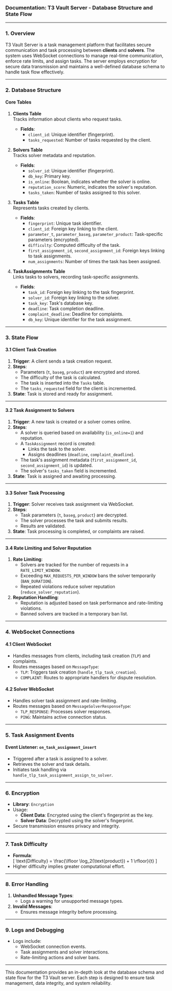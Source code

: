 ### Documentation: T3 Vault Server - Database Structure and State Flow

---

### **1. Overview**

T3 Vault Server is a task management platform that facilitates secure communication and task processing between **clients** and **solvers**. The system uses WebSocket connections to manage real-time communication, enforce rate limits, and assign tasks. The server employs encryption for secure data transmission and maintains a well-defined database schema to handle task flow effectively.

---

### **2. Database Structure**

#### **Core Tables**
1. **Clients Table**  
   Tracks information about clients who request tasks.
   - **Fields**:
     - `client_id`: Unique identifier (fingerprint).
     - `tasks_requested`: Number of tasks requested by the client.

2. **Solvers Table**  
   Tracks solver metadata and reputation.
   - **Fields**:
     - `solver_id`: Unique identifier (fingerprint).
     - `db_key`: Primary key.
     - `is_online`: Boolean, indicates whether the solver is online.
     - `reputation_score`: Numeric, indicates the solver's reputation.
     - `tasks_taken`: Number of tasks assigned to this solver.

3. **Tasks Table**  
   Represents tasks created by clients.
   - **Fields**:
     - `fingerprint`: Unique task identifier.
     - `client_id`: Foreign key linking to the client.
     - `parameter_t`, `parameter_baseg`, `parameter_product`: Task-specific parameters (encrypted).
     - `difficulty`: Computed difficulty of the task.
     - `first_assignment_id`, `second_assignment_id`: Foreign keys linking to task assignments.
     - `num_assignments`: Number of times the task has been assigned.

4. **TaskAssignments Table**  
   Links tasks to solvers, recording task-specific assignments.
   - **Fields**:
     - `task_id`: Foreign key linking to the task fingerprint.
     - `solver_id`: Foreign key linking to the solver.
     - `task_key`: Task's database key.
     - `deadline`: Task completion deadline.
     - `complaint_deadline`: Deadline for complaints.
     - `db_key`: Unique identifier for the task assignment.

---

### **3. State Flow**

#### **3.1 Client Task Creation**
1. **Trigger**: A client sends a task creation request.
2. **Steps**:
   - Parameters (`t`, `baseg`, `product`) are encrypted and stored.
   - The difficulty of the task is calculated.
   - The task is inserted into the `Tasks` table.
   - The `tasks_requested` field for the client is incremented.
3. **State**: Task is stored and ready for assignment.

---

#### **3.2 Task Assignment to Solvers**
1. **Trigger**: A new task is created or a solver comes online.
2. **Steps**:
   - A solver is queried based on availability (`is_online=1`) and reputation.
   - A `TaskAssignment` record is created:
     - Links the task to the solver.
     - Assigns deadlines (`deadline`, `complaint_deadline`).
   - The task's assignment metadata (`first_assignment_id`, `second_assignment_id`) is updated.
   - The solver's `tasks_taken` field is incremented.
3. **State**: Task is assigned and awaiting processing.

---

#### **3.3 Solver Task Processing**
1. **Trigger**: Solver receives task assignment via WebSocket.
2. **Steps**:
   - Task parameters (`t`, `baseg`, `product`) are decrypted.
   - The solver processes the task and submits results.
   - Results are validated.
3. **State**: Task processing is completed, or complaints are raised.

---

#### **3.4 Rate Limiting and Solver Reputation**
1. **Rate Limiting**:
   - Solvers are tracked for the number of requests in a `RATE_LIMIT_WINDOW`.
   - Exceeding `MAX_REQUESTS_PER_WINDOW` bans the solver temporarily (`BAN_DURATION`).
   - Repeated violations reduce solver reputation (`reduce_solver_reputation`).
2. **Reputation Handling**:
   - Reputation is adjusted based on task performance and rate-limiting violations.
   - Banned solvers are tracked in a temporary ban list.

---

### **4. WebSocket Connections**

#### **4.1 Client WebSocket**
- Handles messages from clients, including task creation (`TLP`) and complaints.
- Routes messages based on `MessageType`:
  - `TLP`: Triggers task creation (`handle_tlp_task_creation`).
  - `COMPLAINT`: Routes to appropriate handlers for dispute resolution.

#### **4.2 Solver WebSocket**
- Handles solver task assignment and rate-limiting.
- Routes messages based on `MessageSolverResponseType`:
  - `TLP_RESPONSE`: Processes solver responses.
  - `PING`: Maintains active connection status.

---

### **5. Task Assignment Events**

#### **Event Listener: `on_task_assignment_insert`**
- Triggered after a task is assigned to a solver.
- Retrieves the solver and task details.
- Initiates task handling via `handle_tlp_task_assignment_assign_to_solver`.

---

### **6. Encryption**
- **Library**: `Encryption`
- Usage:
  - **Client Data**: Encrypted using the client's fingerprint as the key.
  - **Solver Data**: Decrypted using the solver's fingerprint.
- Secure transmission ensures privacy and integrity.

---

### **7. Task Difficulty**
- **Formula**:  
  \[
  \text{Difficulty} = \frac{\lfloor \log_2(\text{product}) + 1 \rfloor}{t}
  \]
- Higher difficulty implies greater computational effort.

---

### **8. Error Handling**
1. **Unhandled Message Types**:
   - Logs a warning for unsupported message types.
2. **Invalid Messages**:
   - Ensures message integrity before processing.

---

### **9. Logs and Debugging**
- Logs include:
  - WebSocket connection events.
  - Task assignments and solver interactions.
  - Rate-limiting actions and solver bans.

---

This documentation provides an in-depth look at the database schema and state flow for the T3 Vault server. Each step is designed to ensure task management, data integrity, and system reliability.